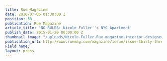 ```yaml
---
title: Rue Magazine
date: 2016-07-06 01:30:00 Z
position: 38
publication: Rue Magazine
article_title: 'NO RULES: Nicole Fuller''s NYC Apartment'
publish_date: 2015-01-20 00:00:00 Z
thumbnail_image: "/uploads/Nicole-Fuller-Rue-magazine-interior-designer-bio-41a83d.jpg"
publication_url: http://www.ruemag.com/magazine/issue/issue-thirty-three#66
Field name: 
layout: press
---
```


